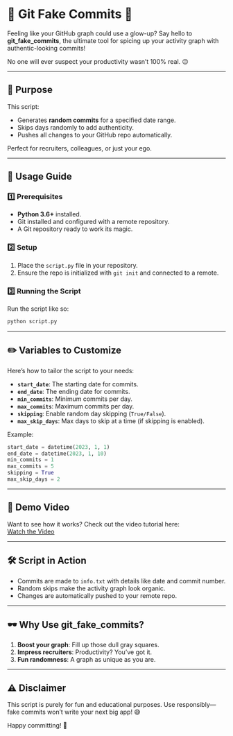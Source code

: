 ﻿# 🌟 Git Fake Commits 🌟

Feeling like your GitHub graph could use a glow-up? Say hello to **git_fake_commits**, the ultimate tool for spicing up your activity graph with authentic-looking commits!

No one will ever suspect your productivity wasn’t 100% real. 😉

---

## 📖 Purpose

This script:

- Generates **random commits** for a specified date range.
- Skips days randomly to add authenticity.
- Pushes all changes to your GitHub repo automatically.

Perfect for recruiters, colleagues, or just your ego.

---

## 🚀 Usage Guide

### 1️⃣ Prerequisites

- **Python 3.6+** installed.
- Git installed and configured with a remote repository.
- A Git repository ready to work its magic.

### 2️⃣ Setup

1. Place the `script.py` file in your repository.
2. Ensure the repo is initialized with `git init` and connected to a remote.

### 3️⃣ Running the Script

Run the script like so:

```bash
python script.py
```

---

## ✏️ Variables to Customize

Here’s how to tailor the script to your needs:

- **`start_date`**: The starting date for commits.
- **`end_date`**: The ending date for commits.
- **`min_commits`**: Minimum commits per day.
- **`max_commits`**: Maximum commits per day.
- **`skipping`**: Enable random day skipping (`True/False`).
- **`max_skip_days`**: Max days to skip at a time (if skipping is enabled).

Example:

```python
start_date = datetime(2023, 1, 1)
end_date = datetime(2023, 1, 10)
min_commits = 1
max_commits = 5
skipping = True
max_skip_days = 2
```

---

## 🎥 Demo Video

Want to see how it works? Check out the video tutorial here:  
[Watch the Video](https://www.youtube.com/watch?v=JKA3IOJRwX0)

---

## 🛠️ Script in Action

- Commits are made to `info.txt` with details like date and commit number.
- Random skips make the activity graph look organic.
- Changes are automatically pushed to your remote repo.

---

## 🕶️ Why Use git_fake_commits?

1. **Boost your graph**: Fill up those dull gray squares.
2. **Impress recruiters**: Productivity? You’ve got it.
3. **Fun randomness**: A graph as unique as you are.

---

## ⚠️ Disclaimer

This script is purely for fun and educational purposes. Use responsibly—fake commits won’t write your next big app! 😅

Happy committing! 🎉  
